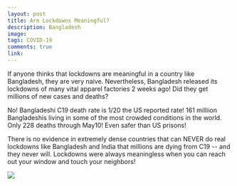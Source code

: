 ```yaml
---
layout: post
title: Are Lockdowns Meaningful?
description: Bangladesh
image: 
tags: COVID-19
comments: true
link: 
---
```

If anyone thinks that lockdowns are meaningful in a country like
Bangladesh, they are very naive. Nevertheless, Bangladesh released its
lockdowns of many vital apparel factories 2 weeks ago! Did they get
millions of new cases and deaths?

No! Bangladeshi C19 death rate is 1/20 the US reported rate! 161
milliion Bangladeshis living in some of the most crowded conditions in
the world. Only 228 deaths through May10! Even safer than US prisons!

There is no evidence in extremely dense countries that can NEVER do real
lockdowns like Bangladesh and India that millions are dying from C19 --
and they never will. Lockdowns were always meaningless when you can
reach out your window and touch your neighbors!

![](https://lh3.googleusercontent.com/Qg8e3yePJsMWA5XwHK5ArnhTevKFU0s8xZv9GcUQi1RjHaNxZqaK_q5rQlrMw1TbS2Nq0fw=w1280)
